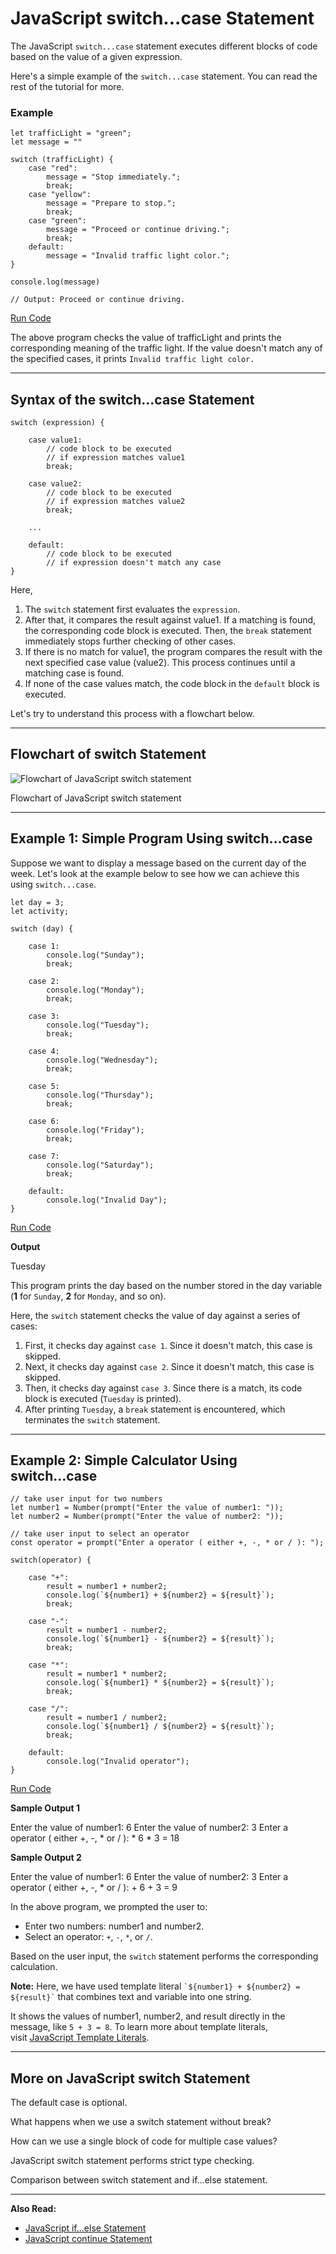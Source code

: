 # JavaScript switch...case Statement

The JavaScript `switch...case` statement executes different blocks of code based on the value of a given expression.

Here's a simple example of the `switch...case` statement. You can read the rest of the tutorial for more.

### Example

```
let trafficLight = "green";
let message = ""
 
switch (trafficLight) {
    case "red":
        message = "Stop immediately.";
        break;
    case "yellow":
        message = "Prepare to stop.";
        break;
    case "green":
        message = "Proceed or continue driving.";
        break;
    default:
        message = "Invalid traffic light color.";
}
 
console.log(message)
 
// Output: Proceed or continue driving.
```

[Run Code](https://www.programiz.com/javascript/online-compiler)

The above program checks the value of trafficLight and prints the corresponding meaning of the traffic light. If the value doesn't match any of the specified cases, it prints `Invalid traffic light color.`

---

## Syntax of the switch...case Statement

```
switch (expression) {

    case value1:
        // code block to be executed
        // if expression matches value1
        break;

    case value2:
        // code block to be executed
        // if expression matches value2
        break;

    ...

    default:
        // code block to be executed
        // if expression doesn't match any case
}
```

Here,

1. The `switch` statement first evaluates the `expression`.
2. After that, it compares the result against value1. If a matching is found, the corresponding code block is executed. Then, the `break` statement immediately stops further checking of other cases.
3. If there is no match for value1, the program compares the result with the next specified case value (value2). This process continues until a matching case is found.
4. If none of the case values match, the code block in the `default` block is executed.

Let's try to understand this process with a flowchart below.

---

## Flowchart of switch Statement

![Flowchart of JavaScript switch statement](https://www.programiz.com/sites/tutorial2program/files/javascript-switch-statement_0.png "Flowchart of JavaScript switch statement")

Flowchart of JavaScript switch statement

---

## Example 1: Simple Program Using switch...case

Suppose we want to display a message based on the current day of the week. Let's look at the example below to see how we can achieve this using `switch...case`.

```
let day = 3; 
let activity;

switch (day) {

    case 1:
        console.log("Sunday");
        break;

    case 2:
        console.log("Monday");
        break;

    case 3:
        console.log("Tuesday");
        break;

    case 4:
        console.log("Wednesday");
        break;

    case 5:
        console.log("Thursday");
        break;

    case 6:
        console.log("Friday");
        break;

    case 7:
        console.log("Saturday");
        break;

    default:
        console.log("Invalid Day");
}
```

[Run Code](https://www.programiz.com/javascript/online-compiler)

**Output**

Tuesday

This program prints the day based on the number stored in the day variable (**1** for `Sunday`, **2** for `Monday`, and so on).

Here, the `switch` statement checks the value of day against a series of cases:

1. First, it checks day against `case 1`. Since it doesn't match, this case is skipped.
2. Next, it checks day against `case 2`. Since it doesn't match, this case is skipped.
3. Then, it checks day against `case 3`. Since there is a match, its code block is executed (`Tuesday` is printed).
4. After printing `Tuesday`, a `break` statement is encountered, which terminates the `switch` statement.

---

## Example 2: Simple Calculator Using switch...case

```
// take user input for two numbers
let number1 = Number(prompt("Enter the value of number1: "));
let number2 = Number(prompt("Enter the value of number2: "));

// take user input to select an operator 
const operator = prompt("Enter a operator ( either +, -, * or / ): ");

switch(operator) {

    case "+":
        result = number1 + number2;
        console.log(`${number1} + ${number2} = ${result}`);
        break;

    case "-":
        result = number1 - number2;
        console.log(`${number1} - ${number2} = ${result}`);
        break;

    case "*":
        result = number1 * number2;
        console.log(`${number1} * ${number2} = ${result}`);
        break;

    case "/":
        result = number1 / number2;
        console.log(`${number1} / ${number2} = ${result}`);
        break;

    default:
        console.log("Invalid operator");
}
```

[Run Code](https://www.programiz.com/javascript/online-compiler)

**Sample Output 1**

Enter the value of number1: 6
Enter the value of number2: 3
Enter a operator ( either +, -, * or / ): *
6 * 3 = 18

**Sample Output 2**

Enter the value of number1: 6
Enter the value of number2: 3
Enter a operator ( either +, -, * or / ): +
6 + 3 = 9

In the above program, we prompted the user to:

- Enter two numbers: number1 and number2.
- Select an operator: `+`, `-`, `*`, or `/`.

Based on the user input, the `switch` statement performs the corresponding calculation.

**Note:** Here, we have used template literal `` `${number1} + ${number2} = ${result}` `` that combines text and variable into one string.

It shows the values of number1, number2, and result directly in the message, like `5 + 3 = 8`. To learn more about template literals, visit [JavaScript Template Literals](https://www.programiz.com/javascript/template-literal).

---

## More on JavaScript switch Statement

The default case is optional.

[](https://www.programiz.com/javascript/online-compiler)

What happens when we use a switch statement without break?

[](https://www.programiz.com/javascript/online-compiler)

How can we use a single block of code for multiple case values?

[](https://www.programiz.com/javascript/online-compiler)

JavaScript switch statement performs strict type checking.

[](https://www.programiz.com/javascript/online-compiler)

Comparison between switch statement and if...else statement.

[](https://www.programiz.com/javascript/online-compiler)

[](https://www.programiz.com/javascript/online-compiler)

---

**Also Read:**

- [JavaScript if...else Statement](https://www.programiz.com/javascript/if-else)
- [JavaScript continue Statement](https://www.programiz.com/javascript/continue-statement)
